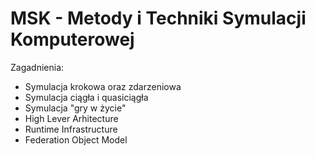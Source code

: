 # MSK - Metody i Techniki Symulacji Komputerowej

Zagadnienia:

* Symulacja krokowa oraz zdarzeniowa
* Symulacja ciągła i quasiciągła
* Symulacja "gry w życie"
* High Lever Arhitecture
* Runtime Infrastructure
* Federation Object Model